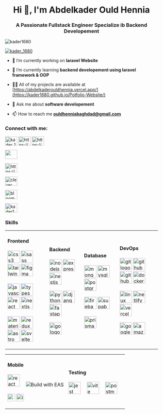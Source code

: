 <h1 align="center">Hi 👋, I'm Abdelkader Ould Hennia</h1>
<h3 align="center">A Passionate Fullstack Engineer Specialize ib Backend Developement</h3>

<p align="left"> <img src="https://komarev.com/ghpvc/?username=kader1680&label=Profile%20views&color=0e75b6&style=flat" alt="kader1680" /> </p>

<p align="left"> <a href="https://twitter.com/kader_1680" target="blank"><img src="https://img.shields.io/twitter/follow/kader_1680?logo=twitter&style=for-the-badge" alt="kader_1680" /></a> </p>

- 🔭 I’m currently working on **laravel Website**

- 🌱 I’m currently learning **backend developement using laravel framework & OOP**

- 👨‍💻 All of my projects are available at [https://abdelkaderouldhennia.vercel.app/](https://kader1680.github.io/Potfolio-Website/)

- 💬 Ask me about **software developement**

- 📫 How to reach me **ouldhenniabaghdad@gmail.com**

<h3 align="left">Connect with me:</h3>
<p  align="left">

 

<a href="https://twitter.com/kader_1680" target="_blank"><img align="center" src="https://raw.githubusercontent.com/rahuldkjain/github-profile-readme-generator/master/src/images/icons/Social/twitter.svg" alt="kader_1680" height="30" width="40" /></a>
<a href="https://www.linkedin.com/in/abdelkader-ould-hennia/" target="_blank"><img align="center" src="https://raw.githubusercontent.com/rahuldkjain/github-profile-readme-generator/master/src/images/icons/Social/linked-in-alt.svg" alt="https://www.linkedin.com/in/abdelkader-ould-hennia/" height="30" width="40" /></a>
<a href="https://discord.com/channels/@me" target="blank"><img align="center" src="https://raw.githubusercontent.com/rahuldkjain/github-profile-readme-generator/master/src/images/icons/Social/discord.svg" alt="https://www.facebook.com/baghdad.ouldhennia.9" height="30" width="40" /></a>




<!-- CodeForce -->


<a href="https://discord.com/channels/@me" target="blank"><img align="center" src="https://raw.githubusercontent.com/rahuldkjain/github-profile-readme-generator/master/src/images/icons/Social/codeforces.svg"  height="30" width="40" />
</a>
 

<!-- Hackerrank -->


<a href="https://www.hackerrank.com/profile/ouldhenniabaghd1" target="blank"><img align="center" src="https://raw.githubusercontent.com/rahuldkjain/github-profile-readme-generator/master/src/images/icons/Social/hackerrank.svg" alt="https://www.facebook.com/baghdad.ouldhennia.9" height="30" width="40" /></a>
 

<!-- deve.to -->

<a href="https://dev.to/clever" target="blank"><img align="center" src="https://raw.githubusercontent.com/rahuldkjain/github-profile-readme-generator/master/src/images/icons/Social/devto.svg" alt="clever" height="30" width="40" /></a>
 

<!-- youtube -->

<a href="https://www.youtube.com/@Bloomaster1792" target="blank"><img align="center" src="https://raw.githubusercontent.com/rahuldkjain/github-profile-readme-generator/master/src/images/icons/Social/youtube.svg" alt="bloomaster" height="30" width="40" /></a>
 

<!-- leetcode -->

<a href="https://leetcode.com/u/ouldhenniabaghdad/" target="blank"><img align="center" src="https://raw.githubusercontent.com/rahuldkjain/github-profile-readme-generator/master/src/images/icons/Social/leet-code.svg" alt="kader1680" height="30" width="40" /></a>
</p>

<h3 align="left">Skills</h3>

<table>
  <tr>
    <td>
      <h4 align="left">Frontend</h4>
      <p align="left">
        <img src="https://skillicons.dev/icons?i=css" height="40" alt="css3 logo"  />
        <img src="https://skillicons.dev/icons?i=sass" height="40" alt="sass logo"  />
        <img src="https://skillicons.dev/icons?i=tailwind" height="40" alt="tailwindcss logo"  />
        <img src="https://skillicons.dev/icons?i=figma" height="40" alt="figma logo"  />
        <br>
        <br>
        <img src="https://skillicons.dev/icons?i=js" height="40" alt="javascript logo"  />
        <img src="https://skillicons.dev/icons?i=ts" height="40" alt="typescript logo"  />
        <img src="https://skillicons.dev/icons?i=react" height="40" alt="react logo"  />
        <img src="https://skillicons.dev/icons?i=nextjs" height="40" alt="nextjs logo"  />
        <br>
        <br>
        <img src="https://skillicons.dev/icons?i=materialui" height="40" alt="materialui logo"  />
        <img src="https://skillicons.dev/icons?i=redux" height="40" alt="redux logo"  />
        <img src="https://skillicons.dev/icons?i=astro" height="40" alt="astro logo"  />
        <img src="https://skillicons.dev/icons?i=svelte" height="40" alt="svelte logo"  />
      </p>
    </td>
    <td>
      <h4 align="left">Backend</h4>
      <p align="left">
        <img src="https://skillicons.dev/icons?i=nodejs" height="40" alt="nodejs logo"  />
        <img src="https://skillicons.dev/icons?i=express" height="40" alt="express logo" />
        <img src="https://skillicons.dev/icons?i=nestjs" height="40" alt="nestjs logo"  />
        <br>
        <br>
        <img src="https://skillicons.dev/icons?i=py" height="40" alt="python logo"  />
        <img src="https://skillicons.dev/icons?i=django" height="40" alt="django logo"  />
        <img src="https://skillicons.dev/icons?i=fastapi" height="40" alt="fastapi logo"  />
        <br>
        <br>
        <img src="https://skillicons.dev/icons?i=go" height="40" alt="go logo"  />
   </p>
   </td>
   <td>
      <h4 align="left">Database</h4>
      <p align="left">
        <img src="https://skillicons.dev/icons?i=mongodb" height="40" alt="mongodb logo" />
        <img src="https://skillicons.dev/icons?i=mysql" height="40" alt="mysql logo"  />
        <img src="https://skillicons.dev/icons?i=postgres" height="40" alt="postgresql logo"  />
        <br>
        <br>
        <img src="https://skillicons.dev/icons?i=firebase" height="40" alt="firebase logo" />
        <img src="https://skillicons.dev/icons?i=supabase" height="40" alt="supabase logo"  />
        <br>
        <br>
        <img src="https://skillicons.dev/icons?i=prisma" height="40" alt="prisma logo"  />
      </p>
   </td>
     <td>
      <h4 align="left">DevOps</h4>
      <p align="left">
        <img src="https://skillicons.dev/icons?i=git" height="40" alt="git logo"  />
        <img src="https://skillicons.dev/icons?i=github" height="40" alt="github logo"  />
         <img src="https://skillicons.dev/icons?i=githubactions" height="40" alt="githubactions logo"  />
        <img src="https://skillicons.dev/icons?i=docker" height="40" alt="docker logo"  />
        <br>
        <br>
        <img src="https://skillicons.dev/icons?i=linux" height="40" alt="linux logo"  />
        <img src="https://skillicons.dev/icons?i=netlify" height="40" alt="netlify logo"  />
        <img src="https://skillicons.dev/icons?i=vercel" height="40" alt="vercel logo"  />
        <br>
        <br>
        <img src="https://skillicons.dev/icons?i=gcp" height="40" alt="googlecloud logo"  />
        <img src="https://skillicons.dev/icons?i=aws" height="40" alt="amazonwebservices logo"  />
      </p>
   </td>
  </tr>
</table>

<table>
<tr>
<td>
 <h4 align="left">Mobile</h4>
      <p align="left">
        <img src="https://skillicons.dev/icons?i=react" height="40" alt="react logo"  />
        <img width="12" />
        <picture >
        <source media="(prefers-color-scheme: dark)" height="40" srcset="https://img.shields.io/badge/EXPO-fff.svg?style=for-the-badge&logo=EXPO&labelColor=fff&logoColor=000">
         <img alt="Build with EAS" src="https://img.shields.io/badge/Build-000.svg?style=for-the-badge&logo=EXPO&labelColor=000&logoColor=FFF">
        </picture>
        <br>
        <br>
        <img src="https://img.shields.io/badge/Android-A4C639.svg?style=flat-square&logo=ANDROID&labelColor=A4C639&logoColor=fff" height="25" alt="android logo"  />
        <img src="https://img.shields.io/badge/iOS-999999.svg?style=flat-square&logo=APPLE&labelColor=999999&logoColor=fff" height="25" alt="ios logo"  />
        </p>
</td>
<td>
 <h4 align="left">Testing</h4>
      <p align="left">
      <img src="https://cdn.jsdelivr.net/gh/devicons/devicon/icons/jest/jest-plain.svg" height="40" alt="jest logo"  />
      <img width="12" />
      <img src="https://cdn.simpleicons.org/vite/646CFF" height="40" alt="vite logo"  />
      <img width="12" />
      <img src="https://skillicons.dev/icons?i=postman" height="40" alt="postman logo"  />
      <img width="12" />
      </p>
</td>
</tr>
</table>


